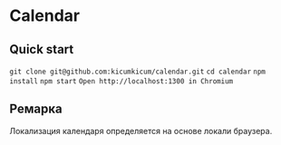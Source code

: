# Calendar

## Quick start

`git clone git@github.com:kicumkicum/calendar.git`
`cd calendar`
`npm install`
`npm start`
`Open http://localhost:1300 in Chromium`


## Ремарка

Локализация календаря определяется на основе локали браузера.
